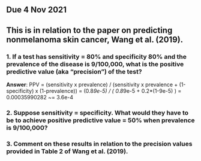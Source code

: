 ## Due 4 Nov 2021

## This is in relation to the paper on predicting nonmelanoma skin cancer, Wang et al. (2019).

### 1. If a test has sensitivity = 80% and specificity 80% and the prevalence of the disease is 9/100,000, what is the positive predictive value (aka “precision”) of the test?

**Answer**: PPV = (sensitivity x prevalence) / (sensitivity x prevalence + (1-specificity) x (1-prevalence)) = (0.8*9e-5) / ( 0.8*9e-5 + 0.2*(1-9e-5) ) = 0.00035990282 ~= 3.6e-4

### 2. Suppose sensitivity = specificity. What would they have to be to achieve positive predictive value = 50% when prevalence is 9/100,000?

### 3. Comment on these results in relation to the precision values provided in Table 2 of Wang et al. (2019).

